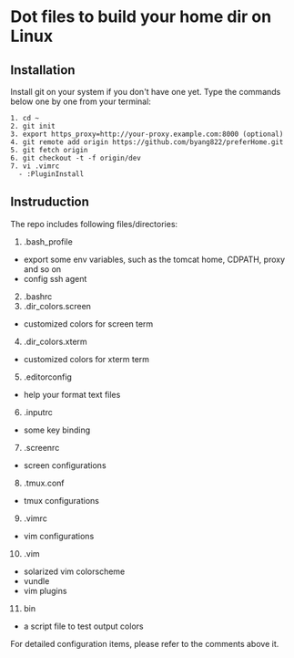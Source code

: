 # Dot files to build your home dir on Linux

## Installation
Install git on your system if you don't have one yet.
Type the commands below one by one from your terminal:
```
1. cd ~
2. git init
3. export https_proxy=http://your-proxy.example.com:8000 (optional)
4. git remote add origin https://github.com/byang822/preferHome.git
5. git fetch origin
6. git checkout -t -f origin/dev
7. vi .vimrc
  - :PluginInstall
```

## Instruduction
The repo includes following files/directories:
1. .bash_profile
  - export some env variables, such as the tomcat home, CDPATH, proxy and so on
  - config ssh agent
2. .bashrc
3. .dir_colors.screen
  - customized colors for screen term
4. .dir_colors.xterm
  - customized colors for xterm term
5. .editorconfig
  - help your format text files
6. .inputrc
  - some key binding
7. .screenrc
  - screen configurations
8. .tmux.conf
  - tmux configurations
9. .vimrc
  - vim configurations
10. .vim
  - solarized vim colorscheme
  - vundle
  - vim plugins
11. bin
  - a script file to test output colors

For detailed configuration items, please refer to the comments above it.

